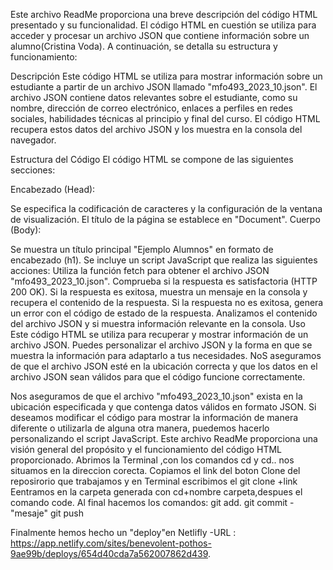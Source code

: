 Este archivo ReadMe proporciona una breve descripción del código HTML presentado y su funcionalidad. El código HTML en cuestión se utiliza para acceder y procesar un archivo JSON que contiene información sobre un alumno(Cristina Voda). A continuación, se detalla su estructura y funcionamiento:

Descripción
Este código HTML se utiliza para mostrar información sobre un estudiante a partir de un archivo JSON llamado "mfo493_2023_10.json". El archivo JSON contiene datos relevantes sobre el estudiante, como su nombre, dirección de correo electrónico, enlaces a perfiles en redes sociales, habilidades técnicas al principio y final del curso. El código HTML recupera estos datos del archivo JSON y los muestra en la consola del navegador.

Estructura del Código
El código HTML se compone de las siguientes secciones:

Encabezado (Head):

Se especifica la codificación de caracteres y la configuración de la ventana de visualización.
El título de la página se establece en "Document".
Cuerpo (Body):

Se muestra un título principal "Ejemplo Alumnos" en formato de encabezado (h1).
Se incluye un script JavaScript que realiza las siguientes acciones:
Utiliza la función fetch para obtener el archivo JSON "mfo493_2023_10.json".
Comprueba si la respuesta es satisfactoria (HTTP 200 OK).
Si la respuesta es exitosa, muestra un mensaje en la consola y recupera el contenido de la respuesta.
Si la respuesta no es exitosa, genera un error con el código de estado de la respuesta.
Analizamos el contenido del archivo JSON y si muestra información relevante en la consola.
Uso
Este código HTML se utiliza para recuperar y mostrar información de un archivo JSON. Puedes personalizar el archivo JSON y la forma en que se muestra la información para adaptarlo a tus necesidades. NoS aseguramos de que el archivo JSON esté en la ubicación correcta y que los datos en el archivo JSON sean válidos para que el código funcione correctamente.



Nos aseguramos de que el archivo "mfo493_2023_10.json" exista en la ubicación especificada y que contenga datos válidos en formato JSON.
Si deseamos modificar el código para mostrar la información de manera diferente o utilizarla de alguna otra manera, puedemos hacerlo personalizando el script JavaScript.
Este archivo ReadMe proporciona una visión general del propósito y el funcionamiento del código HTML proporcionado.
 Abrimos la Terminal ,con los comandos cd y cd.. nos situamos en la direccion corecta.
 Copiamos el link del boton Clone del reposirorio que trabajamos  y en Terminal escribimos el git clone +link
   Eentramos en la carpeta generada con cd+nombre carpeta,despues el comando code.
   Al final hacemos los comandos:
   git add.
   git commit -"mesaje"
   git push

  Finalmente hemos hecho un "deploy"en Netlifly -URL : https://app.netlify.com/sites/benevolent-pothos-9ae99b/deploys/654d40cda7a562007862d439. 

